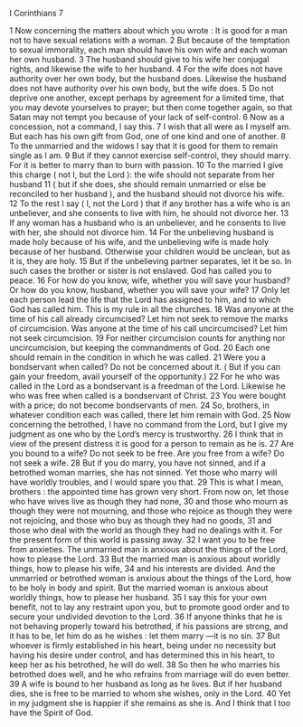 I Corinthians 7

1	Now concerning the matters about which you wrote : It is good for a man not to have sexual relations with a woman.
2	But because of the temptation to sexual immorality, each man should have his own wife and each woman her own husband.
3	The husband should give to his wife her conjugal rights, and likewise the wife to her husband.
4	For the wife does not have authority over her own body, but the husband does. Likewise the husband does not have authority over his own body, but the wife does.
5	Do not deprive one another, except perhaps by agreement for a limited time, that you may devote yourselves to prayer; but then come together again, so that Satan may not tempt you because of your lack of self-control.
6	Now as a concession, not a command, I say this.
7	I wish that all were as I myself am. But each has his own gift from God, one of one kind and one of another.
8	To the unmarried and the widows I say that it is good for them to remain single as I am.
9	But if they cannot exercise self-control, they should marry. For it is better to marry than to burn with passion.
10	To the married I give this charge ( not I, but the Lord ): the wife should not separate from her husband
11	( but if she does, she should remain unmarried or else be reconciled to her husband ), and the husband should not divorce his wife.
12	To the rest I say ( I, not the Lord ) that if any brother has a wife who is an unbeliever, and she consents to live with him, he should not divorce her.
13	If any woman has a husband who is an unbeliever, and he consents to live with her, she should not divorce him.
14	For the unbelieving husband is made holy because of his wife, and the unbelieving wife is made holy because of her husband. Otherwise your children would be unclean, but as it is, they are holy.
15	But if the unbelieving partner separates, let it be so. In such cases the brother or sister is not enslaved. God has called you to peace.
16	For how do you know, wife, whether you will save your husband? Or how do you know, husband, whether you will save your wife?
17	Only let each person lead the life that the Lord has assigned to him, and to which God has called him. This is my rule in all the churches.
18	Was anyone at the time of his call already circumcised? Let him not seek to remove the marks of circumcision. Was anyone at the time of his call uncircumcised? Let him not seek circumcision.
19	For neither circumcision counts for anything nor uncircumcision, but keeping the commandments of God.
20	Each one should remain in the condition in which he was called.
21	Were you a bondservant when called? Do not be concerned about it. ( But if you can gain your freedom, avail yourself of the opportunity.)
22	For he who was called in the Lord as a bondservant is a freedman of the Lord. Likewise he who was free when called is a bondservant of Christ.
23	You were bought with a price; do not become bondservants of men.
24	So, brothers, in whatever condition each was called, there let him remain with God.
25	Now concerning the betrothed, I have no command from the Lord, but I give my judgment as one who by the Lord’s mercy is trustworthy.
26	I think that in view of the present distress it is good for a person to remain as he is.
27	Are you bound to a wife? Do not seek to be free. Are you free from a wife? Do not seek a wife.
28	But if you do marry, you have not sinned, and if a betrothed woman marries, she has not sinned. Yet those who marry will have worldly troubles, and I would spare you that.
29	This is what I mean, brothers : the appointed time has grown very short. From now on, let those who have wives live as though they had none,
30	and those who mourn as though they were not mourning, and those who rejoice as though they were not rejoicing, and those who buy as though they had no goods,
31	and those who deal with the world as though they had no dealings with it. For the present form of this world is passing away.
32	I want you to be free from anxieties. The unmarried man is anxious about the things of the Lord, how to please the Lord.
33	But the married man is anxious about worldly things, how to please his wife,
34	and his interests are divided. And the unmarried or betrothed woman is anxious about the things of the Lord, how to be holy in body and spirit. But the married woman is anxious about worldly things, how to please her husband.
35	I say this for your own benefit, not to lay any restraint upon you, but to promote good order and to secure your undivided devotion to the Lord.
36	If anyone thinks that he is not behaving properly toward his betrothed, if his passions are strong, and it has to be, let him do as he wishes : let them marry —it is no sin.
37	But whoever is firmly established in his heart, being under no necessity but having his desire under control, and has determined this in his heart, to keep her as his betrothed, he will do well.
38	So then he who marries his betrothed does well, and he who refrains from marriage will do even better.
39	A wife is bound to her husband as long as he lives. But if her husband dies, she is free to be married to whom she wishes, only in the Lord.
40	Yet in my judgment she is happier if she remains as she is. And I think that I too have the Spirit of God.

